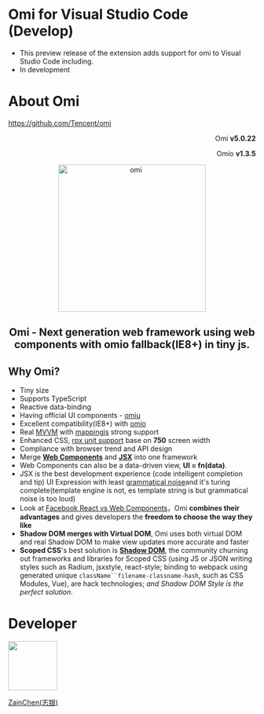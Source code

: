 # Omi for Visual Studio Code (Develop)

- This preview release of the extension adds support for omi to Visual Studio Code including.
- In development



# About Omi

https://github.com/Tencent/omi

<p align="right">Omi <strong>v5.0.22</strong></p>
<p align="right">Omio <strong>v1.3.5</strong></p>
<p align="center"><img src="https://raw.githubusercontent.com/ZainChen/zain-resource/master/project/vscode-extensions/vscode-extensions-omi/images/omi-logo2019.png" alt="omi" width="300"/></p>
<h2 align="center">Omi - Next generation web framework using web components with omio fallback(IE8+) in tiny js.</h2>

## Why Omi?

- Tiny size
- Supports TypeScript
- Reactive data-binding
- Having official UI components - [omiu](https://tencent.github.io/omi/packages/omiu/examples/build/index.html)
- Excellent compatibility(IE8+) with [omio](https://github.com/Tencent/omi/tree/master/packages/omio)
- Real [MVVM](https://github.com/Tencent/omi/blob/master/tutorial/omi-mvvm.md) with [mappingjs](https://github.com/Tencent/omi/tree/master/packages/mappingjs) strong support
- Enhanced CSS, [rpx unit support](https://github.com/Tencent/omi/releases/tag/v4.0.26) base on **750** screen width
- Compliance with browser trend and API design
- Merge [**Web Components**](https://developers.google.com/web/fundamentals/web-components/) and [**JSX**](https://reactjs.org/docs/introducing-jsx.html) into one framework
- Web Components can also be a data-driven view, **UI = fn(data)**.
- JSX is the best development experience (code intelligent completion and tip) UI Expression with least [grammatical noise](https://github.com/facebook/jsx#why-not-template-literals)and it's turing complete(template engine is not, es template string is but grammatical noise is too loud)
- Look at [Facebook React vs Web Components](https://softwareengineering.stackexchange.com/questions/225400/pros-and-cons-of-facebooks-react-vs-web-components-polymer)，Omi **combines their advantages** and gives developers the **freedom to choose the way they like**
- **Shadow DOM merges with Virtual DOM**, Omi uses both virtual DOM and real Shadow DOM to make view updates more accurate and faster
- **Scoped CSS**'s best solution is [**Shadow DOM**](https://developers.google.com/web/fundamentals/web-components/shadowdom), the community churning out frameworks and libraries for Scoped CSS (using JS or JSON writing styles such as Radium, jsxstyle, react-style; binding to webpack using generated unique `className``filename-classname-hash`, such as CSS Modules, Vue), are hack technologies; *and Shadow DOM Style is the perfect solution*.



# Developer

<p><a href="https://zainzy.com"><img src="https://raw.githubusercontent.com/ZainChen/zain-resource/master/project/vscode-extensions/vscode-extensions-omi/images/zain.png" height="100px" width="100px" /></a></p>
<p><a href="https://zainzy.com">ZainChen(志银)</a></p>

